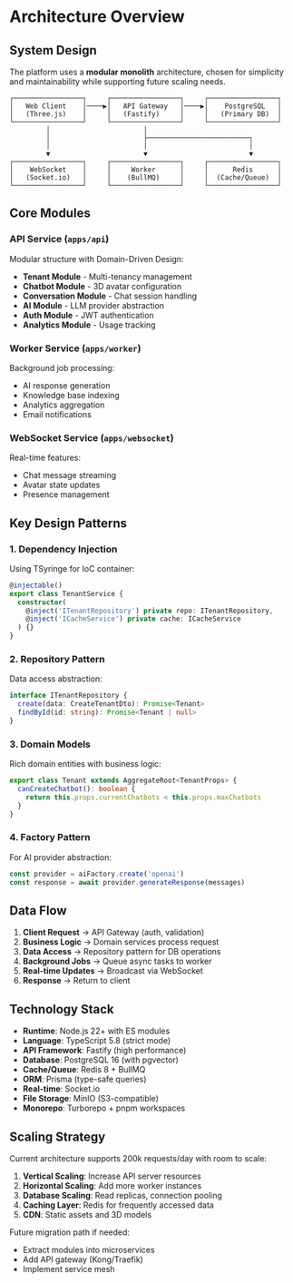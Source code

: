 # Architecture Overview

## System Design

The platform uses a **modular monolith** architecture, chosen for simplicity and maintainability while supporting future scaling needs.

```
┌─────────────────┐     ┌─────────────────┐     ┌─────────────────┐
│   Web Client    │────▶│   API Gateway   │────▶│    PostgreSQL   │
│   (Three.js)    │     │   (Fastify)     │     │   (Primary DB)  │
└─────────────────┘     └─────────────────┘     └─────────────────┘
         │                       │
         │                       ├─────────────────────────┐
         │                       │                         │
         ▼                       ▼                         ▼
┌─────────────────┐     ┌─────────────────┐     ┌─────────────────┐
│    WebSocket    │     │     Worker      │     │      Redis      │
│   (Socket.io)   │     │    (BullMQ)     │     │  (Cache/Queue)  │
└─────────────────┘     └─────────────────┘     └─────────────────┘
```

## Core Modules

### API Service (`apps/api`)

Modular structure with Domain-Driven Design:

- **Tenant Module** - Multi-tenancy management
- **Chatbot Module** - 3D avatar configuration
- **Conversation Module** - Chat session handling
- **AI Module** - LLM provider abstraction
- **Auth Module** - JWT authentication
- **Analytics Module** - Usage tracking

### Worker Service (`apps/worker`)

Background job processing:

- AI response generation
- Knowledge base indexing
- Analytics aggregation
- Email notifications

### WebSocket Service (`apps/websocket`)

Real-time features:

- Chat message streaming
- Avatar state updates
- Presence management

## Key Design Patterns

### 1. Dependency Injection

Using TSyringe for IoC container:

```typescript
@injectable()
export class TenantService {
  constructor(
    @inject('ITenantRepository') private repo: ITenantRepository,
    @inject('ICacheService') private cache: ICacheService
  ) {}
}
```

### 2. Repository Pattern

Data access abstraction:

```typescript
interface ITenantRepository {
  create(data: CreateTenantDto): Promise<Tenant>
  findById(id: string): Promise<Tenant | null>
}
```

### 3. Domain Models

Rich domain entities with business logic:

```typescript
export class Tenant extends AggregateRoot<TenantProps> {
  canCreateChatbot(): boolean {
    return this.props.currentChatbots < this.props.maxChatbots
  }
}
```

### 4. Factory Pattern

For AI provider abstraction:

```typescript
const provider = aiFactory.create('openai')
const response = await provider.generateResponse(messages)
```

## Data Flow

1. **Client Request** → API Gateway (auth, validation)
2. **Business Logic** → Domain services process request
3. **Data Access** → Repository pattern for DB operations
4. **Background Jobs** → Queue async tasks to worker
5. **Real-time Updates** → Broadcast via WebSocket
6. **Response** → Return to client

## Technology Stack

- **Runtime**: Node.js 22+ with ES modules
- **Language**: TypeScript 5.8 (strict mode)
- **API Framework**: Fastify (high performance)
- **Database**: PostgreSQL 16 (with pgvector)
- **Cache/Queue**: Redis 8 + BullMQ
- **ORM**: Prisma (type-safe queries)
- **Real-time**: Socket.io
- **File Storage**: MinIO (S3-compatible)
- **Monorepo**: Turborepo + pnpm workspaces

## Scaling Strategy

Current architecture supports 200k requests/day with room to scale:

1. **Vertical Scaling**: Increase API server resources
2. **Horizontal Scaling**: Add more worker instances
3. **Database Scaling**: Read replicas, connection pooling
4. **Caching Layer**: Redis for frequently accessed data
5. **CDN**: Static assets and 3D models

Future migration path if needed:

- Extract modules into microservices
- Add API gateway (Kong/Traefik)
- Implement service mesh
